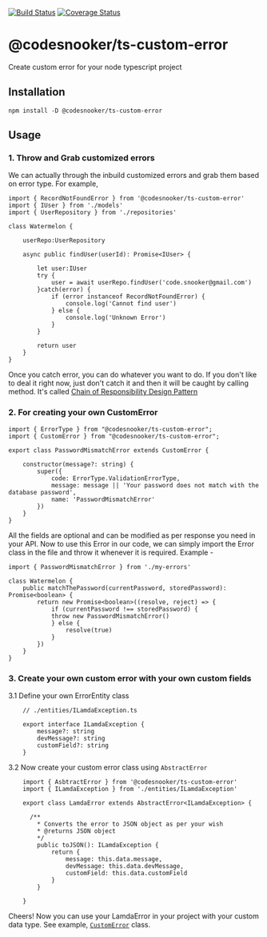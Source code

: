 [![Build Status](https://travis-ci.org/CodeSnooker/ts-custom-error.svg?branch=master)](https://travis-ci.org/CodeSnooker/ts-custom-error)
[![Coverage Status](https://coveralls.io/repos/github/CodeSnooker/ts-custom-error/badge.svg?branch=master)](https://coveralls.io/github/CodeSnooker/ts-custom-error?branch=master)

# @codesnooker/ts-custom-error
Create custom error for your node typescript project

## Installation

```
npm install -D @codesnooker/ts-custom-error
```

## Usage

### 1. Throw and Grab customized errors
   
   We can actually through the inbuild customized errors and grab them based on error type. For example,

```
import { RecordNotFoundError } from '@codesnooker/ts-custom-error'
import { IUser } from './models'
import { UserRepository } from './repositories'

class Watermelon {

    userRepo:UserRepository

    async public findUser(userId): Promise<IUser> {

        let user:IUser
        try {
            user = await userRepo.findUser('code.snooker@gmail.com')
        }catch(error) {
            if (error instanceof RecordNotFoundError) {
                console.log('Cannot find user')
            } else {
                console.log('Unknown Error')
            }
        }

        return user
    }
}
```

Once you catch error, you can do whatever you want to do. If you don't like to deal it right now, just don't catch it and then it will be caught by calling method. It's called [Chain of Responsibility Design Pattern](https://www.oodesign.com/chain-of-responsibility-pattern.html)

### 2. For creating your own CustomError

```
import { ErrorType } from "@codesnooker/ts-custom-error";
import { CustomError } from "@codesnooker/ts-custom-error";

export class PasswordMismatchError extends CustomError {

    constructor(message?: string) {
        super({
            code: ErrorType.ValidationErrorType,
            message: message || 'Your password does not match with the database password',
            name: 'PasswordMismatchError'
        })
    }
}
```

All the fields are optional and can be modified as per response you need in your API. Now to use this Error in our code, we can simply import the Error class in the file and throw it whenever it is required. Example -

```
import { PasswordMismatchError } from './my-errors'

class Watermelon {
    public matchThePassword(currentPassword, storedPassword): Promise<boolean> {
        return new Promise<boolean>((resolve, reject) => {
            if (currentPassword !== storedPassword) {
            throw new PasswordMismatchError()
            } else {
                resolve(true)
            }
        })
    }
}
```

### 3. Create your own custom error with your own custom fields

3.1 Define your own ErrorEntity class

```
    // ./entities/ILamdaException.ts

    export interface ILamdaException {
        message?: string
        devMessage?: string
        customField?: string 
    }
```

3.2 Now create your custom error class using ```AbstractError```

```
    import { AsbtractError } from '@codesnooker/ts-custom-error'
    import { ILamdaException } from './entities/ILamdaException'

    export class LamdaError extends AbstractError<ILamdaException> {

      /**
        * Converts the error to JSON object as per your wish
        * @returns JSON object
        */ 
        public toJSON(): ILamdaException {
            return {
                message: this.data.message,
                devMessage: this.data.devMessage,
                customField: this.data.customField
            }
        }

    }
```

Cheers! Now you can use your LamdaError in your project with your custom data type. See example, [```CustomError```](https://github.com/CodeSnooker/ts-custom-error/blob/master/lib/errors/custom/CustomError.ts) class.